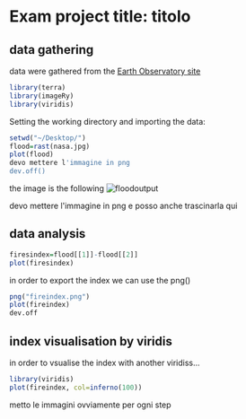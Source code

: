 # Exam project title: titolo

## data gathering 

data were gathered from the [Earth Observatory site](https://earthobservatory.nasa.gov/images/154116/floodwaters-surge-through-the-australian-outback)

```r
library(terra)
library(imageRy)
library(viridis) 
```

Setting the working directory and importing the data:

```r
setwd("~/Desktop/")
flood=rast(nasa.jpg)
plot(flood)
devo mettere l'immagine in png
dev.off()
```

the image is the following ![floodoutput](https://github.com/user-attachments/assets/75737c2c-de5f-471c-a891-24409b8a2112)


devo mettere l'immagine in png e posso anche trascinarla qui


## data analysis

```r
firesindex=flood[[1]]-flood[[2]]
plot(firesindex)
```

in order to export the index we can use the png()

```r
png("fireindex.png")
plot(fireindex)
dev.off
```

## index visualisation by viridis 

in order to vsualise the index with another viridiss...
```r
library(viridis)
plot(fireindex, col=inferno(100))
```
metto le immagini ovviamente per ogni step










